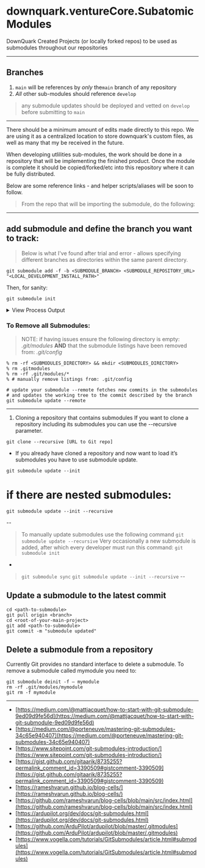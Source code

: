 # downquark.ventureCore.SubatomicModules
DownQuark Created Projects (or locally forked repos) to be used as submodules throughout our repositories

---
## Branches
1. `main` will be references by _only_ the`main` branch of any repository 
1.  _All_ other sub-modules should reference `develop`

> any submodule updates should be deployed and vetted on `develop` before submitting to `main`

---

There should be a minimum amount of edits made directly to this repo.
We are using it as a centralized location to store downquark's custom files, as well as many that my be received in the future.

When developing utlilities sub-modules, the work should be done in a repository that will be implementing the finished product.
Once the module is complete it should be copied/forked/etc into this repository where it can be fully distributed.

Below are some reference links - and helper scripts/aliases will be soon to follow.

> From the repo that will be importing the submodule, do the following:
---
## add submodule and define the branch you want to track:
> Below is what I've found after trial and error - allows specifying different branches as directories within the same parent directory.

`git submodule add -f -b <SUBMODULE_BRANCH> <SUBMODULE_REPOSITORY_URL> "<LOCAL_DEVELOPMENT_INSTALL_PATH>"`

Then, for sanity:

`git submodule init`

<details><summary>View Process Output</summary>

`git submodule add -f -b feature/generators/prng https://github.com/DownQuark-Work/downquark.ventureCore.SubatomicModules.git "modules/subquark-prng"`
> Cloning into '/Users/mlnck/Development/_dq/dq/downquark.applicationFoss.GuiTui/modules/subquark-prng'...

_.gitmodules_
```
[submodule "modules/subquark-prng"]
	path = modules/subquark-prng
	url = https://github.com/DownQuark-Work/downquark.ventureCore.SubatomicModules.git
	branch = feature/generators/prng
```

`git submodule add -f -b develop https://github.com/DownQuark-Work/downquark.ventureCore.SubatomicModules.git "modules/subquark-develop"`
> Cloning into '/Users/mlnck/Development/_dq/dq/downquark.applicationFoss.GuiTui/modules/subquark-develop'...

_.gitmodules_
```
[submodule "modules/subquark-prng"]
	path = modules/subquark-prng
	url = https://github.com/DownQuark-Work/downquark.ventureCore.SubatomicModules.git
	branch = feature/generators/prng
[submodule "modules/subquark-develop"]
	path = modules/subquark-develop
	url = https://github.com/DownQuark-Work/downquark.ventureCore.SubatomicModules.git
	branch = develop
```

`git submodule add -f -b develop https://github.com/DownQuark-Work/downquark.ventureCore.SubatomicModules.git "modules/subquark-main"`
> Cloning into '/Users/mlnck/Development/_dq/dq/downquark.applicationFoss.GuiTui/modules/subquark-main'...

_.gitmodules_
```
[submodule "modules/subquark-prng"]
	path = modules/subquark-prng
	url = https://github.com/DownQuark-Work/downquark.ventureCore.SubatomicModules.git
	branch = feature/generators/prng
[submodule "modules/subquark-develop"]
	path = modules/subquark-develop
	url = https://github.com/DownQuark-Work/downquark.ventureCore.SubatomicModules.git
	branch = develop
[submodule "modules/subquark-main"]
	path = modules/subquark-main
	url = https://github.com/DownQuark-Work/downquark.ventureCore.SubatomicModules.git
	branch = develop
```

</details>

### To Remove all Submodules:
> NOTE: if having issues ensure the following directory is empty:
> _.git/modules_
>  **AND** that the submodule listings have been removed from:
> _.git/config_
```
% rm -rf <SUBMODULES_DIRECTORY> && mkdir <SUBMODULES_DIRECTORY>
% rm .gitmodules
% rm -rf .git/modules/*
% # manually remove listings from: .git/config
```

```
# update your submodule --remote fetches new commits in the submodules
# and updates the working tree to the commit described by the branch
git submodule update --remote
```
---

1. Cloning a repository that contains submodules
If you want to clone a repository including its submodules you can use the --recursive parameter.

`git clone --recursive [URL to Git repo]`

- If you already have cloned a repository and now want to load it’s submodules you have to use submodule update.

`git submodule update --init`
# if there are nested submodules:
`git submodule update --init --recursive`

--
> To manually update submodules use the following command
> `git submodule update --recursive`
> Very occasionally a new submodule is added, after which every developer must run this command:
> `git submodule init`
-
> `git submodule sync`
> `git submodule update --init --recursive`
--

## Update a submodule to the latest commit
```
cd <path-to-submodule>
git pull origin <branch>
cd <root-of-your-main-project>
git add <path-to-submodule>
git commit -m "submodule updated"
```

## Delete a submodule from a repository
Currently Git provides no standard interface to delete a submodule. To remove a submodule called mymodule you need to:

```
git submodule deinit -f — mymodule
rm -rf .git/modules/mymodule
git rm -f mymodule
```
---

- [https://medium.com/@mattjacquet/how-to-start-with-git-submodule-9ed09d9fe56d](https://medium.com/@mattjacquet/how-to-start-with-git-submodule-9ed09d9fe56d)
- [https://medium.com/@porteneuve/mastering-git-submodules-34c65e940407](https://medium.com/@porteneuve/mastering-git-submodules-34c65e940407)
- [https://www.sitepoint.com/git-submodules-introduction/](https://www.sitepoint.com/git-submodules-introduction/)
- [https://gist.github.com/gitaarik/8735255?permalink_comment_id=3390509#gistcomment-3390509](https://gist.github.com/gitaarik/8735255?permalink_comment_id=3390509#gistcomment-3390509)
- [https://rameshvarun.github.io/blog-cells/](https://rameshvarun.github.io/blog-cells/)
- [https://github.com/rameshvarun/blog-cells/blob/main/src/index.html](https://github.com/rameshvarun/blog-cells/blob/main/src/index.html)
- [https://ardupilot.org/dev/docs/git-submodules.html](https://ardupilot.org/dev/docs/git-submodules.html)
- [https://github.com/ArduPilot/ardupilot/blob/master/.gitmodules](https://github.com/ArduPilot/ardupilot/blob/master/.gitmodules)
- [https://www.vogella.com/tutorials/GitSubmodules/article.html#submodules](https://www.vogella.com/tutorials/GitSubmodules/article.html#submodules)

